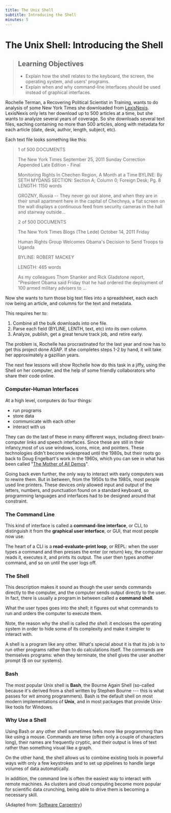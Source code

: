 ```yaml
---
title: The Unix Shell
subtitle: Introducing the Shell
minutes: 5
---
```


# The Unix Shell: Introducing the Shell

> ## Learning Objectives
>
> *   Explain how the shell relates to the keyboard, the screen, the operating system, and users' programs.
> *   Explain when and why command-line interfaces should be used instead of graphical interfaces.

Rochelle Terman, a Recovering Political Scientist in Training, wants to do analysis of some New York Times she downloaded from [LexisNexis](http://www.lexisnexis.com/hottopics/lnacademic/). LexisNexis only lets her download up to 500 articles at a time, but she wants to analyize several years of coverage. So she downloads several text files, eaching containing no more than 500 articles, along with metadata for each article (date, desk, author, length, subject, etc).

Each text file looks something like this:

> 1 of 500 DOCUMENTS
> 
> The New York Times
> September 25, 2011 Sunday
> Correction Appended
> Late Edition - Final
> 
> Monitoring Rights In Chechen Region, A Month at a Time
> BYLINE: By SETH MYDANS
> SECTION: Section A; Column 0; Foreign Desk; Pg. 8
> LENGTH: 1150 words
> 
> GROZNY, Russia -- They never go out alone, and when they are in their small
> apartment here in the capital of Chechnya, a flat screen on the wall 
> displays a continuous feed from security cameras in the hall and stairway 
> outside...
> 
> 2 of 500 DOCUMENTS
> 
> The New York Times Blogs
> (The Lede)
> October 14, 2011 Friday
> 
> Human Rights Group Welcomes Obama's Decision to Send Troops to Uganda
> 
> BYLINE: ROBERT MACKEY
> 
> LENGTH: 465 words
> 
> As my colleagues Thom Shanker and Rick Gladstone report, "President Obama 
> said Friday that he had ordered the deployment of 100 armed military 
> advisers to ... 

Now she wants to turn those big text files into a spreadsheet, each each row being an article, and columns for the text and metadata.

This requires her to:

1.  Combine all the bulk downloads into one file.
2.  Parse each field (BYLINE, LENTH, text, etc) into its own column.
3.  Analyze, publish, get a great tenure track job, and retire early.

The problem is, Rochelle has procrastinated for the last year and now has to get this project done ASAP. If she completes steps 1-2 by hand, it will take her approximately a gazillian years.

The next few lessons will show Rochelle how do this task in a jiffy, using the Shell on her computer, and the help of some friendly collaborators who share their code online. 

### Computer-Human Interfaces

At a high level, computers do four things:

-   run programs
-   store data
-   communicate with each other
-   interact with us

They can do the last of these in many different ways, including direct brain-computer links and speech interfaces. Since these are still in their infancy,most of us use windows, icons, mice, and pointers. These technologies didn't become widespread until the 1980s, but their roots go back to Doug Engelbart's work in the 1960s, which you can see in what has been called "[The Mother of All Demos](http://www.youtube.com/watch?v=a11JDLBXtPQ)".

Going back even further, the only way to interact with early computers was to rewire them. But in between, from the 1950s to the 1980s, most people used line printers. These devices only allowed input and output of the letters, numbers, and punctuation found on a standard keyboard, so programming languages and interfaces had to be designed around that constraint.

### The Command Line

This kind of interface is called a **command-line interface**, or CLI,
to distinguish it from the **graphical user interface**, or GUI, that most people now use.

The heart of a CLI is a **read-evaluate-print loop**, or REPL: when the user types a command and then presses the enter (or return) key, the computer reads it, executes it, and prints its output. The user then types another command,
and so on until the user logs off.

### The Shell

This description makes it sound as though the user sends commands directly to the computer, and the computer sends output directly to the user. In fact,
there is usually a program in between called a **command shell**.

What the user types goes into the shell; it figures out what commands to run and orders the computer to execute them. 

Note, the reason why the shell is called *the shell*: it encloses the operating system in order to hide some of its complexity and make it simpler to interact with. 

A shell is a program like any other. What's special about it is that its job is to run other programs rather than to do calculations itself. The commands are themselves programs: when they terminate, the shell gives the user another prompt ($ on our systems).

### Bash

The most popular Unix shell is **Bash**, the Bourne Again Shell (so-called because it's derived from a shell written by Stephen Bourne --- this is what passes for wit among programmers). Bash is the default shell on most modern implementations of **Unix**, and in most packages that provide Unix-like tools for Windows.

### Why Use a Shell

Using Bash or any other shell sometimes feels more like programming than like using a mouse. Commands are terse (often only a couple of characters long),
their names are frequently cryptic, and their output is lines of text rather than something visual like a graph. 

On the other hand, the shell allows us to combine existing tools in powerful ways with only a few keystrokes and to set up pipelines to handle large volumes of data automatically.

In addition, the command line is often the easiest way to interact with remote machines. As clusters and cloud computing become more popular for scientific data crunching, being able to drive them is becoming a necessary skill.

{Adapted from: [Software Carpentry](http://software-carpentry.org/v5/novice/shell/00-intro.html)}
